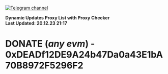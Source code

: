 [![Telegram channel](https://img.shields.io/endpoint?url=https://runkit.io/damiankrawczyk/telegram-badge/branches/master?url=https://t.me/n4z4v0d)](https://t.me/n4z4v0d) 

**Dynamic Updates Proxy List with Proxy Checker**  
**Last Updated: 20.12.23 21:17**

# DONATE (_any evm_) - 0xDEADf12DE9A24b47Da0a43E1bA70B8972F5296F2

